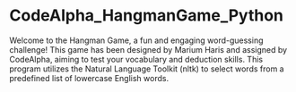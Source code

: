 # CodeAlpha_HangmanGame_Python
Welcome to the Hangman Game, a fun and engaging word-guessing challenge! This game has been designed by Marium Haris and assigned by CodeAlpha, aiming to test your vocabulary and deduction skills. This program utilizes the Natural Language Toolkit (nltk) to select words from a predefined list of lowercase English words.
